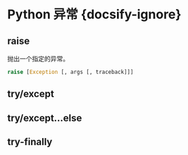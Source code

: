 # Python 异常 {docsify-ignore}

## raise

抛出一个指定的异常。

```python
raise [Exception [, args [, traceback]]]
```

## try/except

## try/except...else

## try-finally

